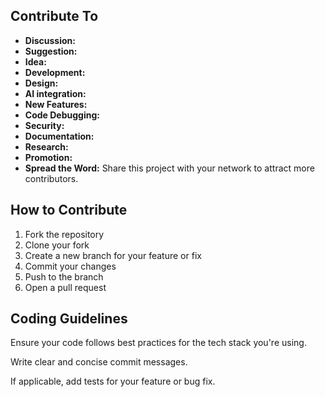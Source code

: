 ## Contribute To

- **Discussion:**
- **Suggestion:**
- **Idea:**
- **Development:** 
- **Design:**
- **AI integration:**
- **New Features:**
- **Code Debugging:**
- **Security:**
- **Documentation:**
- **Research:**
- **Promotion:**
- **Spread the Word:** Share this project with your network to attract more contributors.

## How to Contribute

1. Fork the repository
2. Clone your fork
3. Create a new branch for your feature or fix
4. Commit your changes
5. Push to the branch
6. Open a pull request

## Coding Guidelines

Ensure your code follows best practices for the tech stack you're using.

Write clear and concise commit messages.

If applicable, add tests for your feature or bug fix.
